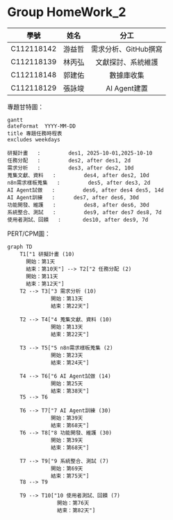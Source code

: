 # Group HomeWork_2

| 學號 | 姓名 | 分工 |
| :---: | :---: | :---: |
| C112118142 | 游益哲 | 需求分析、GitHub撰寫 |
| C112118139 | 林丙弘 | 文獻探討、系統維護 |
| C112118148 | 郭建佑 | 數據庫收集 |
| C112118129 | 張詠竣 | AI Agent建置 |

專題甘特圖：
```mermaid
gantt
dateFormat  YYYY-MM-DD
title 專題任務時程表
excludes weekdays 

研擬計畫   :         des1, 2025-10-01,2025-10-10
任務分配   :         des2, after des1, 2d
需求分析   :         des3, after des2, 10d
蒐集文獻、資料   :         des4, after des2, 10d
n8n需求樣板蒐集   :         des5, after des3, 2d
AI Agent試做   :         des6, after des4 des5, 14d
AI Agent訓練   :      des7, after des6, 30d
功能開發、維護   :         des8, after des6, 30d
系統整合、測試   :         des9, after des7 des8, 7d
使用者測試、回饋   :       des10, after des9, 7d
```
PERT/CPM圖：
```mermaid
graph TD
    T1["1 研擬計畫 (10)
      開始：第1天
      結束：第10天"] --> T2["2 任務分配 (2)
      開始：第11天
      結束：第12天"]
    T2 --> T3["3 需求分析 (10)
              開始：第13天
              結束：第22天"]

    T2 --> T4["4 蒐集文獻、資料 (10)
              開始：第13天
              結束：第22天"]

    T3 --> T5["5 n8n需求樣板蒐集 (2)
              開始：第23天
              結束：第24天"]

    T4 --> T6["6 AI Agent試做 (14)
              開始：第25天
              結束：第38天"]
    T5 --> T6

    T6 --> T7["7 AI Agent訓練 (30)
              開始：第39天
              結束：第68天"]
    T6 --> T8["8 功能開發、維護 (30)
              開始：第39天
              結束：第68天"]

    T7 --> T9["9 系統整合、測試 (7)
              開始：第69天
              結束：第75天"]
    T8 --> T9

    T9 --> T10["10 使用者測試、回饋 (7)
                開始：第76天
                結束：第82天"]
```
